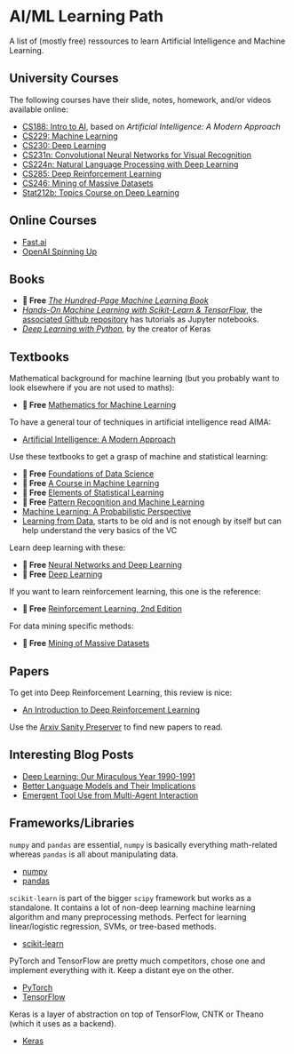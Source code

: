 # AI/ML Learning Path
A list of (mostly free) ressources to learn Artificial Intelligence and Machine Learning.

## University Courses

The following courses have their slide, notes, homework, and/or videos available online:
- [CS188: Intro to AI](http://ai.berkeley.edu/home.html), based on *Artificial Intelligence: A Modern Approach*
- [CS229: Machine Learning](http://cs229.stanford.edu/)
- [CS230: Deep Learning](http://cs230.stanford.edu/)
- [CS231n: Convolutional Neural Networks for Visual Recognition](https://cs231n.github.io/)
- [CS224n: Natural Language Processing with Deep Learning](http://web.stanford.edu/class/cs224n/index.html)
- [CS285: Deep Reinforcement Learning](http://rail.eecs.berkeley.edu/deeprlcourse/)
- [CS246: Mining of Massive Datasets](http://web.stanford.edu/class/cs246/)
- [Stat212b: Topics Course on Deep Learning](https://joanbruna.github.io/stat212b/)

## Online Courses
- [Fast.ai](https://course.fast.ai)
- [OpenAI Spinning Up](https://spinningup.openai.com/en/latest/)

## Books
- **🎁 Free** [*The Hundred-Page Machine Learning Book*](http://themlbook.com/wiki/doku.php)
- [*Hands-On Machine Learning  with Scikit-Learn & TensorFlow*](https://www.oreilly.com/library/view/hands-on-machine-learning/9781491962282/), the [associated Github repository](https://github.com/ageron/handson-ml) has tutorials as Jupyter notebooks.
- [*Deep Learning with Python*](https://www.manning.com/books/deep-learning-with-python), by the creator of Keras

## Textbooks
Mathematical background for machine learning (but you probably want to look elsewhere if you are not used to maths):
- **🎁 Free** [Mathematics for Machine Learning](https://mml-book.github.io/)

To have a general tour of techniques in artificial intelligence read AIMA:
- [Artificial Intelligence: A Modern Approach](http://aima.cs.berkeley.edu/)

Use these textbooks to get a grasp of machine and statistical learning:
- **🎁 Free** [Foundations of Data Science](https://www.cs.cornell.edu/jeh/)
- **🎁 Free** [A Course in Machine Learning](http://ciml.info/)
- **🎁 Free** [Elements of Statistical Learning](https://web.stanford.edu/~hastie/ElemStatLearn/)
- **🎁 Free** [Pattern Recognition and Machine Learning](https://www.microsoft.com/en-us/research/publication/pattern-recognition-machine-learning/)
- [Machine Learning: A Probabilistic Perspective](https://www.cs.ubc.ca/~murphyk/MLbook/)
- [Learning from Data](http://amlbook.com/), starts to be old and is not enough by itself but can help understand the very basics of the VC

Learn deep learning with these:
- **🎁 Free** [Neural Networks and Deep Learning](http://neuralnetworksanddeeplearning.com/)
- **🎁 Free** [Deep Learning](https://deeplearningbook.org/)

If you want to learn reinforcement learning, this one is the reference:
- **🎁 Free** [Reinforcement Learning, 2nd Edition](http://incompleteideas.net/book/the-book.html)

For data mining specific methods:
- **🎁 Free** [Mining of Massive Datasets](http://www.mmds.org/)

## Papers
To get into Deep Reinforcement Learning, this review is nice:
- [An Introduction to Deep Reinforcement Learning](https://arxiv.org/abs/1811.12560)

Use the [Arxiv Sanity Preserver](http://www.arxiv-sanity.com/) to find new papers to read.

## Interesting Blog Posts
- [Deep Learning: Our Miraculous Year 1990-1991](http://people.idsia.ch/~juergen/deep-learning-miraculous-year-1990-1991.html)
- [Better Language Models
and Their Implications](https://openai.com/blog/better-language-models/)
- [Emergent Tool Use from
Multi-Agent Interaction](https://openai.com/blog/emergent-tool-use/)

## Frameworks/Libraries
`numpy` and `pandas` are essential, `numpy` is basically everything math-related whereas `pandas` is all about manipulating data.

- [numpy](https://numpy.org/)
- [pandas](https://pandas.pydata.org/)

`scikit-learn` is part of the bigger `scipy` framework but works as a standalone. It contains a lot of non-deep learning machine learning algorithm and many preprocessing methods. Perfect for learning linear/logistic regression, SVMs, or tree-based methods.

- [scikit-learn](https://scikit-learn.org/stable/)

PyTorch and TensorFlow are pretty much competitors, chose one and implement everything with it. Keep a distant eye on the other.

- [PyTorch](https://pytorch.org/)
- [TensorFlow](https://www.tensorflow.org/)

Keras is a layer of abstraction on top of TensorFlow, CNTK or Theano (which it uses as a backend).

- [Keras](https://keras.io/)
